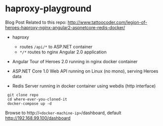 # haproxy-playground

Blog Post Related to this repo: http://www.tattoocoder.com/legion-of-heroes-haproxy-nginx-angular2-aspnetcore-redis-docker/

* haproxy
    * routes `/api/*` to ASP.NET container
    * `*/*` routes to nginx Angular 2.0 application

* Angular Tour of Heroes 2.0 running in nginx docker container
* ASP.NET Core 1.0 Web API running on Linux (no mono), serving Heroes data
* Redis Server running in docker container using webdis (http interface)

```
 git clone repo
 cd where-ever-you-cloned-it
 docker-compose up -d
```
Browse to http://`<docker-machine-ip>`/dashboard, default http://192.168.99.100/dashboard

